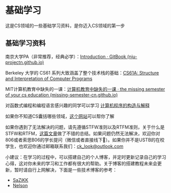 # 基础学习

这是CS领域的一些基础学习资料，是你迈入CS领域的第一步

## 基础学习资料

南京大学PA（非常推荐，经典必学）：[Introduction · GitBook (nju-projectn.github.io)](https://nju-projectn.github.io/ics-pa-gitbook/)

Berkeley 大学的 CS61 系列大致涵盖了整个技术栈的基础：[CS61A: Structure and Interpretation of Computer Programs](https://csdiy.wiki/%E7%BC%96%E7%A8%8B%E5%85%A5%E9%97%A8/Python/CS61A/)

MIT计算机教育中缺失的一课：[计算机教育中缺失的一课 · the missing semester of your cs education (missing-semester-cn.github.io)](https://missing-semester-cn.github.io/)

对函数式编程和编程语言感兴趣的同学可以学习 [计算机程序的构造与解释](https://book.douban.com/subject/1148282/) 

如果你不知道CS囊括哪些领域，[这个网站](https://csdiy.wiki/)可以帮你了解

如果你遇到了无法解决的问题，请先遵循STFW准则以及RTFM准则，关于什么是STFW和RTFM，[这篇文章](https://www.dujin.org/13205.html#:~:text=STFW%E6%98%AF%20Sear)做了不错的总结。如果问题仍然无法解决，欢迎你对806或者索思B06的学长提问（微信或者直接线下🤺）。如果你并不是USTB的在校学生，也欢迎你通过邮箱联系我们：<ck_look@outlook.com>

小建议：在学习的过程中，可以搭建自己的个人博客，并定时更新记录自己的学习心得，这对你未来的学习和工作都有很大的帮助。关于博客的搭建教程未来会更新，暂时请自行上网解决，下面是一些技术博客的参考：

- [SaZiKK](https://sazikk.github.io/)
- [Nelson](https://note.bosswnx.xyz/)
